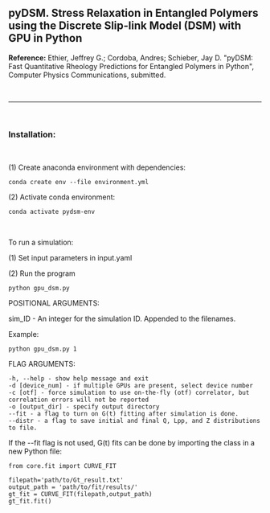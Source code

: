 ## **pyDSM**. Stress Relaxation in Entangled Polymers using the Discrete Slip-link Model (DSM) with GPU in Python


**Reference:** Ethier, Jeffrey G.; Cordoba, Andres; Schieber, Jay D. "pyDSM: Fast Quantitative Rheology Predictions for Entangled Polymers in Python", Computer Physics Communications, submitted.


<br>

---

<br>

### Installation:

<br>

(1) Create anaconda environment with dependencies:

```
conda create env --file environment.yml
```

(2) Activate conda environment:

```
conda activate pydsm-env
```

<br>


To run a simulation:

(1) Set input parameters in input.yaml

(2) Run the program
```
python gpu_dsm.py
```

POSITIONAL ARGUMENTS:

sim_ID - An integer for the simulation ID. Appended to the filenames. 

Example: 
```
python gpu_dsm.py 1
```

FLAG ARGUMENTS:

```
-h, --help - show help message and exit
-d [device_num] - if multiple GPUs are present, select device number
-c [otf] - force simulation to use on-the-fly (otf) correlator, but correlation errors will not be reported
-o [output_dir] - specify output directory
--fit - a flag to turn on G(t) fitting after simulation is done. 
--distr - a flag to save initial and final Q, Lpp, and Z distributions to file.
```

If the --fit flag is not used, G(t) fits can be done by importing the class in a new Python file:
```
from core.fit import CURVE_FIT

filepath='path/to/Gt_result.txt'
output_path = 'path/to/fit/results/'
gt_fit = CURVE_FIT(filepath,output_path)
gt_fit.fit()
```
